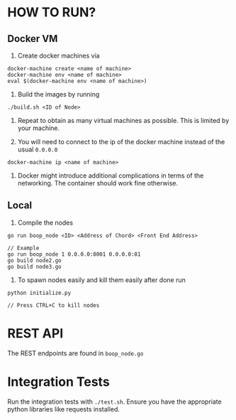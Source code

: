 # HOW TO RUN?
## Docker VM
1. Create docker machines via 
```
docker-machine create <name of machine>
docker-machine env <name of machine>
eval $(docker-machine env <name of machine>)
```
1. Build the images by running
```
./build.sh <ID of Node>
```

1. Repeat to obtain as many virtual machines as possible. This is limited by your machine.

1. You will need to connect to the ip of the docker machine instead of the usual `0.0.0.0`
```
docker-machine ip <name of machine>
```

1. Docker might introduce additional complications in terms of the networking. The container should work fine otherwise.

## Local
1. Compile the nodes
```
go run boop_node <ID> <Address of Chord> <Front End Address>

// Example
go run boop_node 1 0.0.0.0:8001 0.0.0.0:81
go build node2.go
go build node3.go
```

1. To spawn nodes easily and kill them easily after done run
```
python initialize.py

// Press CTRL+C to kill nodes
```

# REST API
The REST endpoints are found in `boop_node.go`

# Integration Tests
Run the integration tests with `./test.sh`. Ensure you have the appropriate python libraries like requests installed.